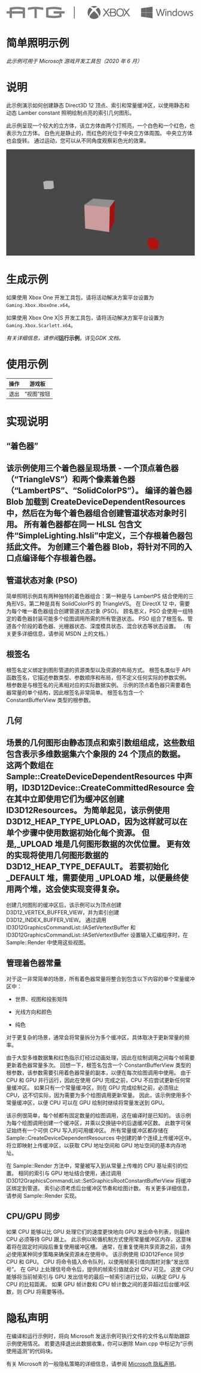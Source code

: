 ![](./media/image1.png)

# 简单照明示例

*此示例可用于 Microsoft 游戏开发工具包（2020 年 6 月）*

# 说明

此示例演示如何创建静态 Direct3D 12 顶点、索引和常量缓冲区，以使用静态和动态 Lamber constant 照明绘制点亮的索引几何图形。

此示例呈现一个较大的立方体，该立方体由两个灯照亮，一个白色和一个红色，也表示为立方体。 白色光是静止的，而红色的光位于中央立方体周围。 中央立方体也会旋转。 通过运动，您可以从不同角度观察彩色光的效果。

![](./media/image3.png)

# 生成示例

如果使用 Xbox One 开发工具包，请将活动解决方案平台设置为 `Gaming.Xbox.XboxOne.x64`。

如果使用 Xbox One X|S 开发工具包，请将活动解决方案平台设置为 `Gaming.Xbox.Scarlett.x64`。

*有关详细信息，请参阅*__运行示例__，详见*GDK 文档。*

# 使用示例

| 操作 | 游戏板 |
|---|---|
| 退出 | &ldquo;视图&rdquo;按钮 |

# 实现说明

## &ldquo;着色器&rdquo;

## 该示例使用三个着色器呈现场景 - 一个顶点着色器（&ldquo;TriangleVS&rdquo;）和两个像素着色器（&ldquo;LambertPS&rdquo;、&ldquo;SolidColorPS&rdquo;）。 编译的着色器 Blob 加载到 CreateDeviceDependentResources 中，然后在为每个着色器组合创建管道状态对象时引用。 所有着色器都在同一 HLSL 包含文件&ldquo;SimpleLighting.hlsli&rdquo;中定义，三个存根着色器包括此文件。 为创建三个着色器 Blob，将针对不同的入口点编译每个存根着色器。

## 管道状态对象 (PSO)

简单照明示例具有两种独特的着色器组合：第一种是与 LambertPS 结合使用的三角形VS，第二种是具有 SolidColorPS 的 TriangleVS。 在 DirectX 12 中，需要为每个唯一着色器组合创建管道状态对象 (PSO)。 顾名思义，PSO 会使用一组特定的着色器封装可能多个绘图调用所需的所有管道状态。 PSO 组合了根签名、管道各个阶段的着色器、光栅器状态、深度模具状态、混合状态等状态设置。 （有关更多详细信息，请参阅 MSDN 上的文档。）

## 根签名

根签名定义绑定到图形管道的资源类型以及资源的布局方式。 根签名类似于 API 函数签名，它描述参数类型、参数顺序和布局，但不定义任何实际的参数实例。 根参数是与根签名的元素相对应的实际数据实例。 示例的顶点着色器只需要着色器常量的单个结构，因此根签名非常简单。 根签名包含一个 ConstantBufferView 类型的根参数。

## 几何

## 场景的几何图形由静态顶点和索引数组组成，这些数组包含表示多维数据集六个象限的 24 个顶点的数据。 这两个数组在 Sample::CreateDeviceDependentResources 中声明，ID3D12Device::CreateCommittedResource 会在其中立即使用它们为缓冲区创建 ID3D12Resources。 为简单起见，该示例使用 D3D12_HEAP_TYPE_UPLOAD，因为这样就可以在单个步骤中使用数据初始化每个资源。 但是,\_UPLOAD 堆是几何图形数据的次优位置。 更有效的实现将使用几何图形数据的 D3D12_HEAP_TYPE_DEFAULT。 若要初始化 \_DEFAULT 堆，需要使用 \_UPLOAD 堆，以便最终使用两个堆，这会使实现变得复杂。

创建几何图形的缓冲区后，该示例可以为顶点创建D3D12_VERTEX_BUFFER_VIEW，并为索引创建D3D12_INDEX_BUFFER_VIEW。 通过调用 ID3D12GraphicsCommandList::IASetVertextBuffer 和 ID3D12GraphicsCommandList::IASetVertextBuffer 设置输入汇编程序时，在 Sample::Render 中使用这些视图。

## 管理着色器常量

对于这一非常简单的场景，所有着色器常量将整合到包含以下内容的单个常量缓冲区中：

- 世界、视图和投影矩阵

- 光线方向和颜色

- 纯色

对于更复杂的场景，通常会将常量拆分为多个缓冲区，具体取决于更新常量的频率。

由于大型多维数据集和红色指示灯经过动画处理，因此在绘制调用之间每个帧需要更新着色器常量多次。 回想一下，根签名包含一个 ConstantBufferView 类型的根参数，该参数需要引用着色器常量的副本，以便在每次绘图调用中使用。 由于 CPU 和 GPU 并行运行，因此在使用 GPU 完成之前，CPU 不应尝试更新任何常量缓冲区。 如果只有一个常量缓冲区，则在 GPU 完成绘制之前，必须阻止 CPU，这不切实际，因为需要为多个绘图调用更新常量。 因此，该示例使用多个常量缓冲区，以便 CPU 可以在 GPU 绘制时继续将常量发送到 GPU。

该示例很简单，每个帧都有固定数量的绘图调用，这在编译时是已知的。 该示例为每个绘图调用创建一个缓冲区，并乘以交换链中的后退缓冲区数。 此数字可保证始终有一个可供 CPU 写入的可用缓冲区。 所有常量缓冲区都存储在 Sample::CreateDeviceDependentResources 中创建的单个连续上传缓冲区中。 将立即映射上传缓冲区，以获取 CPU 地址空间和 GPU 地址空间的基本内存地址。

在 Sample::Render 方法中，常量被写入到从常量上传堆的 CPU 基址索引的位置。 相同的索引与 GPU 地址结合使用，通过调用 ID3D12GraphicsCommandList::SetGraphicsRootConstantBufferView 将缓冲区绑定到管道。 索引必须考虑后台缓冲区节奏和绘图计数。 有关更多详细信息，请参阅 Sample::Render 实现。

## CPU/GPU 同步

如果 CPU 能够以比 GPU 处理它们的速度更快地向 GPU 发出命令列表，则最终 CPU 必须等待 GPU 跟上。 此示例以轮循机制方式使用常量缓冲区内存，这意味着将在固定时间段后重复使用缓冲区槽。 通常，在重复使用共享资源之前，请务必使用某种同步策略来确保资源未在使用中。 该示例使用 ID3D12Fence 同步 CPU 和 GPU。 CPU 将命令插入命令队列，以使用帧索引值向围栏对象&ldquo;发出信号&rdquo;。 在 GPU 上处理信号命令后，提供的帧索引值就会对 CPU 可见。 这使 CPU 能够将当前帧索引与 GPU 发出信号的最后一帧索引进行比较，以确定 GPU 与 CPU 的比较距离。 如果 GPU 帧计数和 CPU 帧计数之间的差异超过后台缓冲区数，则 CPU 将需要等待。

# 隐私声明

在编译和运行示例时，将向 Microsoft 发送示例可执行文件的文件名以帮助跟踪示例使用情况。 若要选择退出此数据收集，你可以删除 Main.cpp 中标记为&ldquo;示例使用遥测&rdquo;的代码块。

有关 Microsoft 的一般隐私策略的详细信息，请参阅 [Microsoft 隐私声明](https://privacy.microsoft.com/en-us/privacystatement/)。


